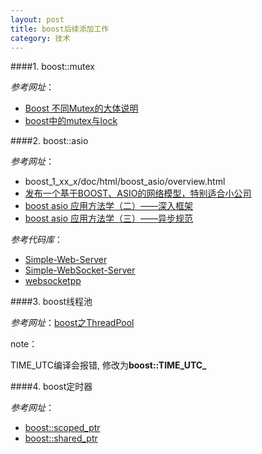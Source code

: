 ```yaml
---
layout: post
title: boost后续添加工作
category: 技术
---
```


####1. boost::mutex

*参考网址*：

* [Boost 不同Mutex的大体说明](http://www.cppblog.com/ming81/archive/2012/07/18/184028.html "Mutex")
* [boost中的mutex与lock](http://blog.csdn.net/zp373860147/article/details/8186724 "Mutex")

####2. boost::asio

*参考网址*：

* boost\_1\_xx\_x/doc/html/boost_asio/overview.html
* [发布一个基于BOOST、ASIO的网络模型，特别适合小公司](http://bbs.chinaunix.net/thread-1493274-1-1.html "asio")
* [boost asio 应用方法学（二）——深入框架](http://blog.csdn.net/luansxx/article/details/7854326 "asio")
* [boost asio 应用方法学（三）——异步规范](http://blog.csdn.net/luansxx/article/details/7854329 "asio")

*参考代码库*：

* [Simple-Web-Server](https://github.com/lsclone/Simple-Web-Server "asio")
* [Simple-WebSocket-Server](https://github.com/lsclone/Simple-WebSocket-Server "asio")
* [websocketpp](https://github.com/lsclone/websocketpp "asio")

####3. boost线程池

*参考网址*：[boost之ThreadPool](http://blog.csdn.net/byxdaz/article/details/6299020 "threadpool")

note：

TIME_UTC编译会报错, 修改为**boost::TIME_UTC_**

####4. boost定时器

*参考网址*：

* [boost::scoped_ptr](http://blog.csdn.net/wuliming_sc/article/details/3820419 "Markdown")
* [boost::shared_ptr](http://blog.csdn.net/wuliming_sc/article/details/3820842 "Markdown")

